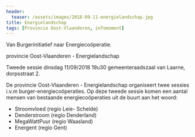 ```yaml
---
header:
  teaser: /assets/images/2018-09-11-energielandschap.jpg
title: Energielandschap
tags: [Provincie Oost-Vlaanderen, infomoment]
---
```


Van Burgerinitiatief naar Energiecoöperatie.

provincie Oost-Vlaanderen - Energielandschap

Tweede sessie
dinsdag 11/09/2018 19u30
gemeenteraadszaal van Laarne, dorpsstraat 2.

De provincie Oost-Vlaanderen - Energielandschap organiseert twee sessies i.v.m
burger-energiecoöperaties. Op deze tweede sessie komen een aantal mensen van
bestaande energiecoöperaties uit de buurt aan het woord:

* Stroomvloed (regio Leie- Schelde)
* Denderstroom (regio Denderland)
* MegaWattPuur (regio Waasland)
* Energent (regio Gent)

